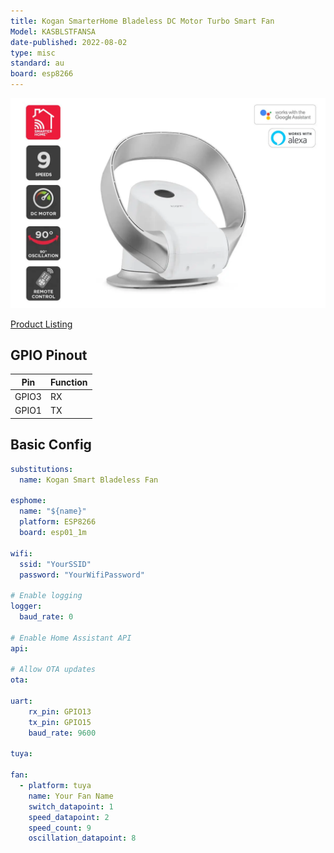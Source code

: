 ```yaml
---
title: Kogan SmarterHome Bladeless DC Motor Turbo Smart Fan
Model: KASBLSTFANSA
date-published: 2022-08-02
type: misc
standard: au
board: esp8266
---
```


![Product Image](Kogan-Smarterhome-Bladeless-DC-Motor-Turbo-Smart-Fan.jpg "Kogan SmarterHome Bladeless DC Motor Turbo Smart Fan")

[Product Listing](https://www.kogan.com/au/buy/kogan-smarterhome-bladeless-dc-motor-turbo-smart-fan-silver/)

## GPIO Pinout

| Pin   | Function |
| ----- | -------- |
| GPIO3 | RX      |
| GPIO1 | TX      |

## Basic Config

```yaml
substitutions:
  name: Kogan Smart Bladeless Fan

esphome:
  name: "${name}"
  platform: ESP8266
  board: esp01_1m

wifi:
  ssid: "YourSSID"
  password: "YourWifiPassword"

# Enable logging
logger:
  baud_rate: 0

# Enable Home Assistant API
api:

# Allow OTA updates
ota:

uart:
    rx_pin: GPIO13
    tx_pin: GPIO15
    baud_rate: 9600

tuya:

fan:
  - platform: tuya
    name: Your Fan Name
    switch_datapoint: 1
    speed_datapoint: 2
    speed_count: 9
    oscillation_datapoint: 8
```
